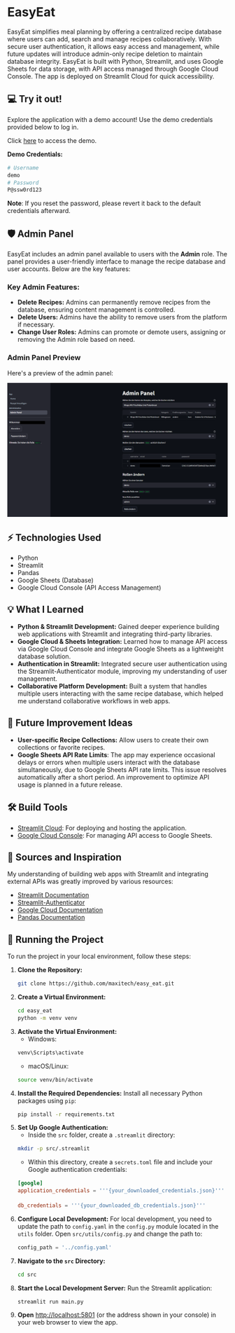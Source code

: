 # EasyEat
EasyEat simplifies meal planning by offering a centralized recipe database where users can add, search and manage recipes collaboratively. With secure user authentication, it allows easy access and management, while future updates will introduce admin-only recipe deletion to maintain database integrity. EasyEat is built with Python, Streamlit, and uses Google Sheets for data storage, with API access managed through Google Cloud Console. The app is deployed on Streamlit Cloud for quick accessibility.


## :computer: Try it out!
Explore the application with a demo account! Use the demo credentials provided below to log in.

Click [here](https://easyeat.streamlit.app/) to access the demo.
  
  **Demo Credentials:**
   ```bash
   # Username
   demo
   # Password
   P@ssw0rd123
   ```
**Note**: If you reset the password, please revert it back to the default credentials afterward.

## 🛡️ Admin Panel
EasyEat includes an admin panel available to users with the **Admin** role. The panel provides a user-friendly interface to manage the recipe database and user accounts. Below are the key features:

### Key Admin Features:
- **Delete Recipes:** Admins can permanently remove recipes from the database, ensuring content management is controlled.
- **Delete Users:** Admins have the ability to remove users from the platform if necessary.
- **Change User Roles:** Admins can promote or demote users, assigning or removing the Admin role based on need.

### Admin Panel Preview
Here's a preview of the admin panel:

![Admin Panel Screenshot](src/assets/easy_eat.png)

## ⚡️ Technologies Used
- Python
- Streamlit
- Pandas
- Google Sheets (Database)
- Google Cloud Console (API Access Management)

## 💡 What I Learned
- **Python & Streamlit Development:** Gained deeper experience building web applications with Streamlit and integrating third-party libraries.
- **Google Cloud & Sheets Integration:** Learned how to manage API access via Google Cloud Console and integrate Google Sheets as a lightweight database solution.
- **Authentication in Streamlit:** Integrated secure user authentication using the Streamlit-Authenticator module, improving my understanding of user management.
- **Collaborative Platform Development:** Built a system that handles multiple users interacting with the same recipe database, which helped me understand collaborative workflows in web apps.

## 🔮 Future Improvement Ideas
- **User-specific Recipe Collections:** Allow users to create their own collections or favorite recipes.
- **Google Sheets API Rate Limits**: The app may experience occasional delays or errors when multiple users interact with the database simultaneously, due to Google Sheets API rate limits. This issue resolves automatically after a short period. An improvement to optimize API usage is planned in a future release.

## 🛠️ Build Tools
- [Streamlit Cloud](https://streamlit.io/cloud): For deploying and hosting the application.
- [Google Cloud Console](https://console.cloud.google.com/): For managing API access to Google Sheets.

## 💭 Sources and Inspiration
My understanding of building web apps with Streamlit and integrating external APIs was greatly improved by various resources:
  - [Streamlit Documentation](https://docs.streamlit.io/)
  - [Streamlit-Authenticator](https://github.com/mkhorasani/Streamlit-Authenticator)
  - [Google Cloud Documentation](https://cloud.google.com/docs?hl=en)
  - [Pandas Documentation](https://pandas.pydata.org/docs/index.html)


## :vertical_traffic_light: Running the Project
To run the project in your local environment, follow these steps: 
1. **Clone the Repository:**
   ```bash
   git clone https://github.com/maxitech/easy_eat.git
2. **Create a Virtual Environment:**
   ```bash
   cd easy_eat
   python -m venv venv
3. **Activate the Virtual Environment:**
   - Windows:
   ```bash
   venv\Scripts\activate
   ```
   - macOS/Linux:
    ```bash
    source venv/bin/activate
    ```
4. **Install the Required Dependencies:** Install all necessary Python packages using `pip`:
   ```bash
   pip install -r requirements.txt
   ```
5. **Set Up Google Authentication:**
   - Inside the `src` folder, create a `.streamlit` directory:
   ```bash
   mkdir -p src/.streamlit
   ```
   - Within this directory, create a `secrets.toml` file and include your Google authentication credentials:
   ```toml
   [google]
   application_credentials = '''{your_downloaded_credentials.json}'''

   db_credentials = '''{your_downloaded_db_credentials.json}'''
   ```
 6. **Configure Local Development:**
    For local development, you need to update the path to `config.yaml` in the `config.py` module located in the `utils` folder. Open `src/utils/config.py` and change the path to:
    ```python
    config_path = '../config.yaml'
    ```
 7. **Navigate to the `src` Directory:**
    ```bash
    cd src
    ```
 8. **Start the Local Development Server:** Run the Streamlit application:
    ```bash
    streamlit run main.py
    ```
 9. **Open** [http://localhost:5801](http://localhost:5801) (or the address shown in your console) in your web browser to view the app.
